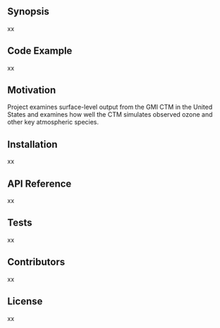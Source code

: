 ## Synopsis

xx

## Code Example

xx

## Motivation

Project examines surface-level output from the GMI CTM in the United States and examines how well the CTM simulates observed ozone and other key atmospheric species.

## Installation

xx

## API Reference

xx

## Tests

xx

## Contributors

xx

## License

xx

